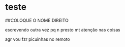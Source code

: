 # teste
##COLOQUE O NOME DIREITO 

escrevendo outra vez pq n presto mt atenção nas coisas

agr vou fzr picuinhas no remoto
